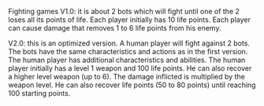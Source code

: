 Fighting games
V1.0: it is about 2 bots which will fight until one of the 2 loses all its points of life.
Each player initially has 10 life points.
Each player can cause damage that removes 1 to 6 life points from his enemy.

V2.0: this is an optimized version. A human player will fight against 2 bots.
The bots have the same characteristics and actions as in the first version.
The human player has additional characteristics and abilities.
The human player initially has a level 1 weapon and 100 life points.
He can also recover a higher level weapon (up to 6). The damage inflicted is multiplied by the weapon level.
He can also recover life points (50 to 80 points) until reaching 100 starting points.